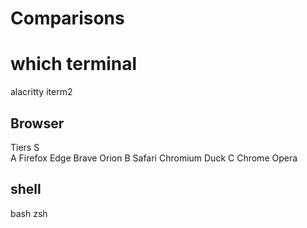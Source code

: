 # Comparisons
# which terminal 
alacritty
iterm2



## Browser

Tiers
S  
A  Firefox Edge Brave Orion
B  Safari Chromium Duck
C  Chrome Opera

## shell
bash
zsh